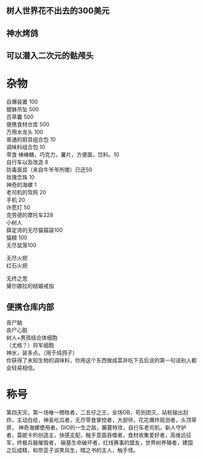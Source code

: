 ## 树人世界花不出去的300美元
## 神水烤鸽
## 可以潜入二次元的骷颅头
# 杂物
自爆装置 100  
貔貅吊坠 500  
百草囊 500  
便携食材仓库 500  
万用水龙头 100  
普通的厨具组合包 10  
调味料组合包 10  
零食 棒棒糖，巧克力，薯片，方便面，饮料。10  
自行车以及改造 8  
防毒面具（来自牛爷爷所赠）已还50  
玫瑰念珠 10  
神奇的海螺 1  
老司机的驾照 20  
手机 20  
许愿灯 50  
克劳德的摩托车228  
小树人  
薛定谔的无尽猫猫袋100  
猫粮 100  
无尽鼠笼100  

无尽火把  
红石火把  

无终之思  
黛尔娜拉的结婚戒指  
## 便携仓库内部
丧尸脑  
丧尸心脏  
树人+男孩结合体细胞  
（尤格？）将军细胞  
神水，装多点。（用于炖鸽子）  
你获得了未知生物的调味料，你用这个东西做成菜并吃下去后说的第一句话别人都会轻易相信。


# 称号
第四天灾，第一场唯一牺牲者，二五仔之王，全场OB，苟到团灭，站桩输出刮痧，主动白给，神圣吃瓜者，无尽零食掌控者，大厨师，花花爆炸观测者，头顶草原，
神奇海螺使用者，DIO的一生之敌，藤蔓特攻，自行车老司机，新人守护者，莫妮卡的创造主，快感支配，触手意面吞噬者，食材收集爱好者，高维远征军，终极兵器摧毁者，
碳基生命破坏者，红线赛事的盟友，世界树养殖者，建国之后成精，和奈亚子谈笑风生，暗之书的主人，触手怪。